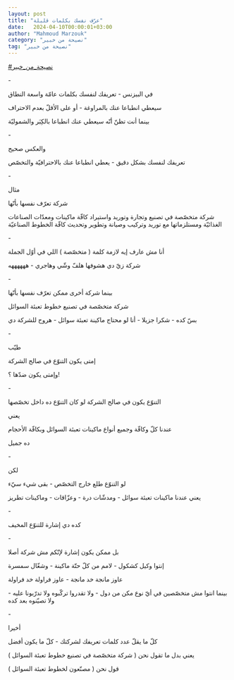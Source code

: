 ```yaml
---
layout: post
title: "عرّف نفسك بكلمات قليلة"
date:   2024-04-10T00:00:01+03:00
author: "Mahmoud Marzouk"
category: "نصيحة من خبير"
tag: "نصيحة من خبير"
---
```



[<u>\#نصيحة\_من\_خبير</u>](https://www.facebook.com/hashtag/%D9%86%D8%B5%D9%8A%D8%AD%D8%A9_%D9%85%D9%86_%D8%AE%D8%A8%D9%8A%D8%B1?__eep__=6&__cft__%5b0%5d=AZUoXBSJ_Hqx64I0m2aRI5Ef0sBZ_9QJpDtgQl7L68zFKfQ8gnlRB0g5miOEF8xjYz2FiuYLUgrN3fqkz_dFMV8gTxvwLoh2_-dJonN1vqRYwIT7sLQ2bNfyQJcNjd5dLujI8QkPRQcwEaMtlf48aZviBocT-bISXihloJCKWDB3_w&__tn__=*NK-R)

\-

في البيزنس - تعريفك لنفسك بكلمات عامّة واسعة
النطاق

سيعطي انطباعا عنك بالمراوغة - أو على الأقلّ بعدم
الاحتراف

بينما أنت تظنّ أنّه سيعطي عنك انطباعا بالكِبَر
والشموليّة

\-

والعكس صحيح

تعريفك لنفسك بشكل دقيق - يعطي انطباعا عنك بالاحترافيّة
والتخصّص

\-

مثال

شركة تعرّف نفسها بأنّها

شركة متخصّصة في تصنيع وتجارة وتوريد واستيراد كافّة ماكينات
ومعدّات الصناعات الغذائيّة ومستلزماتها مع توريد وتركيب وصيانة وتطوير
وتحديث كافّة الخطوط الصناعيّة

\-

أنا مش عارف إيه لازمة كلمة ( متخصّصة ) اللي في أوّل
الجملة

شركة زيّ دي هشوفها هلفّ وشّي وهاجري - ههههههه

\-

بينما شركة أخرى ممكن تعرّف نفسها بأنّها

شركة متخصّصة في تصنيع خطوط تعبئة السوائل

بسّ كده - شكرا جزيلا - أنا لو محتاج ماكينة تعبئة سوائل -
هروح للشركة دي

\-

طيّب

إمتى يكون التنوّع في صالح الشركة

وإمتى يكون ضدّها ؟!

\-

التنوّع يكون في صالح الشركة لو كان التنوّع ده داخل
تخصّصها

يعني

عندنا كلّ وكافّة وجميع أنواع ماكينات تعبئة السوائل وبكافّة
الأحجام

ده جميل

\-

لكن

لو التنوّع طلع خارج التخصّص - بقى شيء سيّء

يعني عندنا ماكينات تعبئة سوائل - ومدشّات درة - وعزّاقات -
وماكينات تطريز

\-

كده دي إشارة للتنوّع المخيف

\-

بل ممكن يكون إشارة لإنّكم مش شركة أصلا

إنتوا وكيل كشكول - لامم من كلّ حتّة ماكينة - وشغّال
سمسرة

عاوز مانجة خد مانجة - عاوز فراولة خد فراولة

بينما انتوا مش متخصّصين في أيّ نوع مكن من دول - ولا تقدروا
تركّبوه ولا تدرّبونا عليه - ولا تصيّنوه بعد كده

\-

أخيرا

كلّ ما يقلّ عدد كلمات تعريفك لشركتك - كلّ ما يكون
أفضل

يعني بدل ما تقول نحن ( شركة متخصّصة في تصنيع خطوط تعبئة
السوائل )

قول نحن ( مصنّعون لخطوط تعبئة السوائل )
